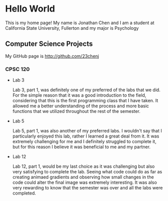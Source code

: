 # Hello World

This is my home page!  My name is Jonathan Chen and I am a student at California State University, Fullerton and my major is Psychology

## Computer Science Projects

My GitHub page is http://github.com/23chenj

### CPSC 120

* Lab 3

  Lab 3, part 1, was definitely one of my preferred of the labs that we did.  For the simple reason that it was a good introduction to the field, considering that this is the first programming class that I have taken.  It allowed me a better understanding of the process and more basic functions that we utilized throughout the rest of the semester.

* Lab 5

  Lab 5, part 1, was also another of my preferred labs.  I wouldn't say that I particularly enjoyed this lab, rather I learned a great deal from it.  It was extremely challenging for me and I definitely struggled to complete it, but for this reason I believe it was beneficial to me and my partner.

* Lab 12

  Lab 12, part 1, would be my last choice as it was challenging but also very satisfying to complete the lab.  Seeing what code could do as far as creating animaed gradients and observing how small changes in the code could alter the final image was extremely interesting.  It was also very rewarding to know that the semester was over and all the labs were completed.
